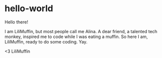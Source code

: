 hello-world
===========

Hello there!

I am LiliMuffin, but most people call me Alina. A dear friend, a talented tech monkey, inspired me to code while I was eating a muffin. So here I am, LiliMuffin, ready to do some coding. Yay. 

 &lt;3 LiliMuffin
